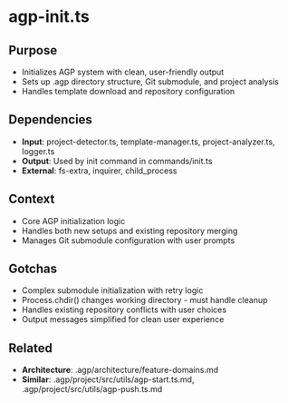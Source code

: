 # agp-init.ts

## Purpose
- Initializes AGP system with clean, user-friendly output
- Sets up .agp directory structure, Git submodule, and project analysis
- Handles template download and repository configuration

## Dependencies
- **Input**: project-detector.ts, template-manager.ts, project-analyzer.ts, logger.ts
- **Output**: Used by init command in commands/init.ts
- **External**: fs-extra, inquirer, child_process

## Context
- Core AGP initialization logic
- Handles both new setups and existing repository merging
- Manages Git submodule configuration with user prompts

## Gotchas
- Complex submodule initialization with retry logic
- Process.chdir() changes working directory - must handle cleanup
- Handles existing repository conflicts with user choices
- Output messages simplified for clean user experience

## Related
- **Architecture**: .agp/architecture/feature-domains.md
- **Similar**: .agp/project/src/utils/agp-start.ts.md, .agp/project/src/utils/agp-push.ts.md
